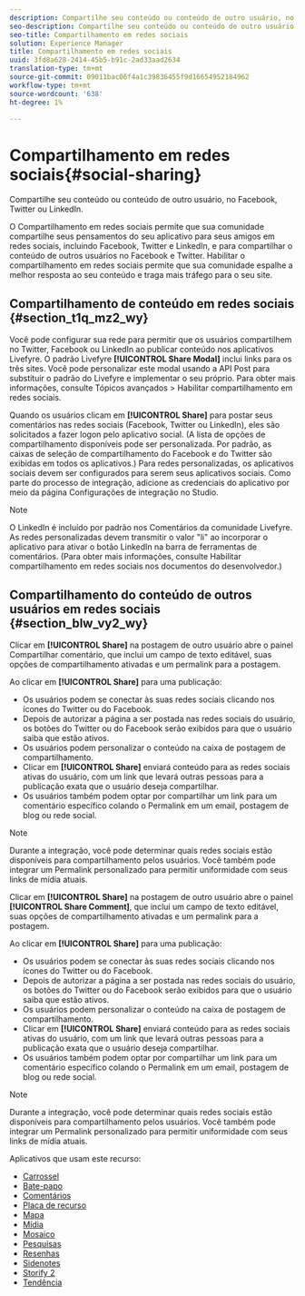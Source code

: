 ```yaml
---
description: Compartilhe seu conteúdo ou conteúdo de outro usuário, no Facebook, Twitter ou LinkedIn.
seo-description: Compartilhe seu conteúdo ou conteúdo de outro usuário, no Facebook, Twitter ou LinkedIn.
seo-title: Compartilhamento em redes sociais
solution: Experience Manager
title: Compartilhamento em redes sociais
uuid: 3fd8a628-2414-45b5-b91c-2ad33aad2634
translation-type: tm+mt
source-git-commit: 09011bac06f4a1c39836455f9d16654952184962
workflow-type: tm+mt
source-wordcount: '638'
ht-degree: 1%

---
```



# Compartilhamento em redes sociais{#social-sharing}

Compartilhe seu conteúdo ou conteúdo de outro usuário, no Facebook, Twitter ou LinkedIn.

O Compartilhamento em redes sociais permite que sua comunidade compartilhe seus pensamentos do seu aplicativo para seus amigos em redes sociais, incluindo Facebook, Twitter e LinkedIn, e para compartilhar o conteúdo de outros usuários no Facebook e Twitter. Habilitar o compartilhamento em redes sociais permite que sua comunidade espalhe a melhor resposta ao seu conteúdo e traga mais tráfego para o seu site.

## Compartilhamento de conteúdo em redes sociais {#section_t1q_mz2_wy}

Você pode configurar sua rede para permitir que os usuários compartilhem no Twitter, Facebook ou LinkedIn ao publicar conteúdo nos aplicativos Livefyre. O padrão Livefyre **[!UICONTROL Share Modal]** inclui links para os três sites. Você pode personalizar este modal usando a API Post para substituir o padrão do Livefyre e implementar o seu próprio. Para obter mais informações, consulte Tópicos avançados > Habilitar compartilhamento em redes sociais.

Quando os usuários clicam em **[!UICONTROL Share]** para postar seus comentários nas redes sociais (Facebook, Twitter ou LinkedIn), eles são solicitados a fazer logon pelo aplicativo social. (A lista de opções de compartilhamento disponíveis pode ser personalizada. Por padrão, as caixas de seleção de compartilhamento do Facebook e do Twitter são exibidas em todos os aplicativos.) Para redes personalizadas, os aplicativos sociais devem ser configurados para serem seus aplicativos sociais. Como parte do processo de integração, adicione as credenciais do aplicativo por meio da página Configurações de integração no Studio.

>[!NOTE]
>
>O LinkedIn é incluído por padrão nos Comentários da comunidade Livefyre. As redes personalizadas devem transmitir o valor &quot;li&quot; ao incorporar o aplicativo para ativar o botão LinkedIn na barra de ferramentas de comentários. (Para obter mais informações, consulte Habilitar compartilhamento em redes sociais nos documentos do desenvolvedor.)

## Compartilhamento do conteúdo de outros usuários em redes sociais {#section_blw_vy2_wy}

Clicar em **[!UICONTROL Share]** na postagem de outro usuário abre o painel Compartilhar comentário, que inclui um campo de texto editável, suas opções de compartilhamento ativadas e um permalink para a postagem.

Ao clicar em **[!UICONTROL Share]** para uma publicação:

* Os usuários podem se conectar às suas redes sociais clicando nos ícones do Twitter ou do Facebook.
* Depois de autorizar a página a ser postada nas redes sociais do usuário, os botões do Twitter ou do Facebook serão exibidos para que o usuário saiba que estão ativos.
* Os usuários podem personalizar o conteúdo na caixa de postagem de compartilhamento.
* Clicar em **[!UICONTROL Share]** enviará conteúdo para as redes sociais ativas do usuário, com um link que levará outras pessoas para a publicação exata que o usuário deseja compartilhar.
* Os usuários também podem optar por compartilhar um link para um comentário específico colando o Permalink em um email, postagem de blog ou rede social.

>[!NOTE]
>
>Durante a integração, você pode determinar quais redes sociais estão disponíveis para compartilhamento pelos usuários. Você também pode integrar um Permalink personalizado para permitir uniformidade com seus links de mídia atuais.

Clicar em **[!UICONTROL Share]** na postagem de outro usuário abre o painel **[!UICONTROL Share Comment]**, que inclui um campo de texto editável, suas opções de compartilhamento ativadas e um permalink para a postagem.

Ao clicar em **[!UICONTROL Share]** para uma publicação:

* Os usuários podem se conectar às suas redes sociais clicando nos ícones do Twitter ou do Facebook.
* Depois de autorizar a página a ser postada nas redes sociais do usuário, os botões do Twitter ou do Facebook serão exibidos para que o usuário saiba que estão ativos.
* Os usuários podem personalizar o conteúdo na caixa de postagem de compartilhamento.
* Clicar em **[!UICONTROL Share]** enviará conteúdo para as redes sociais ativas do usuário, com um link que levará outras pessoas para a publicação exata que o usuário deseja compartilhar.
* Os usuários também podem optar por compartilhar um link para um comentário específico colando o Permalink em um email, postagem de blog ou rede social.

>[!NOTE]
>
>Durante a integração, você pode determinar quais redes sociais estão disponíveis para compartilhamento pelos usuários. Você também pode integrar um Permalink personalizado para permitir uniformidade com seus links de mídia atuais.



Aplicativos que usam este recurso:

* [Carrossel](/help/using/c-about-apps/c-carousel-app/c-carousel-app.md#c_carousel_app)
* [Bate-papo](/help/using/c-about-apps/c-chat-app/c-chat-app.md#c_chat_app)
* [Comentários](/help/using/c-about-apps/c-comments/c-comments.md)
* [Placa de recurso](/help/using/c-about-apps/c-feature-card-app/c-feature-card-app.md#c_feature_card_app)
* [Mapa](/help/using/c-about-apps/c-map-app/c-map-app.md#c_map_app)
* [Mídia](/help/using/c-about-apps/c-media-wall-app/c-media-wall-app.md#c_media_wall_app)
* [Mosaico](/help/using/c-about-apps/c-mosaic-app/c-mosaic-app.md#c_mosaic_app)
* [Pesquisas](/help/using/c-about-apps/c-polls-app/c-polls-app.md#c_polls_app)
* [Resenhas](/help/using/c-about-apps/c-reviews-app/c-reviews-app.md#c_reviews_app)
* [Sidenotes](/help/using/c-about-apps/c-sidenotes-app/c-sidenotes-app.md#c_sidenotes_app)
* [Storify 2](/help/using/c-about-apps/c-storify2/c-storify2.md#c_storify2)
* [Tendência](/help/using/c-about-apps/c-trending-app/c-trending-app.md#c_trending_app)

